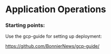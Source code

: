 # Application Operations

### Starting points:

Use the gcp-guide for setting up deployment:

https://github.com/BonnierNews/gcp-guide/

